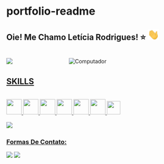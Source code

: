 # portfolio-readme

## Oie! Me Chamo Letícia Rodrigues! ⭐  <img  src="https://raw.githubusercontent.com/ABSphreak/ABSphreak/master/gifs/Hi.gif" width="30px">
 <br/>
 <div>
  <a href="https://github.com/LeticiaRodrigues0308">
  <img height="180em" src="https://github-readme-stats.vercel.app/api?username=LeticiaRodrigues0308&show_icons=true&theme=nightowl&include_all_commits=true&count_private=true"/>
  <img src="https://raw.githubusercontent.com/MicaelliMedeiros/micaellimedeiros/master/image/computer-illustration.png" min-width="250px" max-width="250px" width="340px" align="right" alt="Computador">
</div>
  
 
## SKILLS

<div style="inline_block">
    <br>
    <img alt="" height="40" width="40" src="https://img.icons8.com/color/344/c-sharp-logo-2.png">
    <img alt="" height="40" width="40" src="https://img.icons8.com/color/344/html-5--v2.png">
    <img alt="" height="40" width="40" src="https://img.icons8.com/color/344/css3.png">
    <img alt="" height="40" width="40" src="https://img.icons8.com/plasticine/344/react.png">
    <img alt="" height="40" width="40" src="https://img.icons8.com/color/344/javascript--v1.png">
    <img alt="" height="40" width="40" src="https://img.icons8.com/color/344/nodejs.png">
    <img alt="" height="35" width="35" src="https://img.icons8.com/color/344/figma--v1.png">
</div>
<br/>
<div>
   <img height="180em" src="https://github-readme-stats.vercel.app/api/top-langs/?username=LeticiaRodrigues0308&layout=compact&langs_count=7&theme=nightowl"  />
 </div>  

<div> 
 
  ### Formas De Contato:
 
   <a href="https://www.linkedin.com/in/let%C3%ADcia-rodrigues-a270471a3/" target="_blank"><img src="https://img.shields.io/badge/-LinkedIn-%230077B5?style=for-the-badge&logo=linkedin&logoColor=white" target="_blank"></a> 
  <a href = "mailto:leeh2003val@gmail.com"><img src="https://img.shields.io/badge/-Gmail-%23333?style=for-the-badge&logo=gmail&logoColor=white" target="_blank"></a>
</div>
